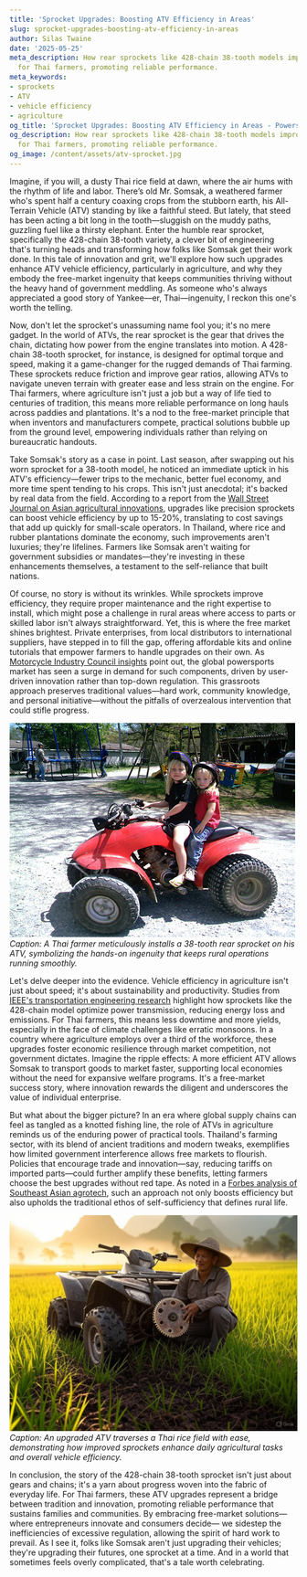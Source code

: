 ```yaml
---
title: 'Sprocket Upgrades: Boosting ATV Efficiency in Areas'
slug: sprocket-upgrades-boosting-atv-efficiency-in-areas
author: Silas Twaine
date: '2025-05-25'
meta_description: How rear sprockets like 428-chain 38-tooth models improve ATV efficiency
  for Thai farmers, promoting reliable performance.
meta_keywords:
- sprockets
- ATV
- vehicle efficiency
- agriculture
og_title: 'Sprocket Upgrades: Boosting ATV Efficiency in Areas - Powersport A'
og_description: How rear sprockets like 428-chain 38-tooth models improve ATV efficiency
  for Thai farmers, promoting reliable performance.
og_image: /content/assets/atv-sprocket.jpg
---
```

<!-- $1 -->

Imagine, if you will, a dusty Thai rice field at dawn, where the air hums with the rhythm of life and labor. There’s old Mr. Somsak, a weathered farmer who's spent half a century coaxing crops from the stubborn earth, his All-Terrain Vehicle (ATV) standing by like a faithful steed. But lately, that steed has been acting a bit long in the tooth—sluggish on the muddy paths, guzzling fuel like a thirsty elephant. Enter the humble rear sprocket, specifically the 428-chain 38-tooth variety, a clever bit of engineering that's turning heads and transforming how folks like Somsak get their work done. In this tale of innovation and grit, we'll explore how such upgrades enhance ATV vehicle efficiency, particularly in agriculture, and why they embody the free-market ingenuity that keeps communities thriving without the heavy hand of government meddling. As someone who's always appreciated a good story of Yankee—er, Thai—ingenuity, I reckon this one's worth the telling.

Now, don't let the sprocket's unassuming name fool you; it's no mere gadget. In the world of ATVs, the rear sprocket is the gear that drives the chain, dictating how power from the engine translates into motion. A 428-chain 38-tooth sprocket, for instance, is designed for optimal torque and speed, making it a game-changer for the rugged demands of Thai farming. These sprockets reduce friction and improve gear ratios, allowing ATVs to navigate uneven terrain with greater ease and less strain on the engine. For Thai farmers, where agriculture isn't just a job but a way of life tied to centuries of tradition, this means more reliable performance on long hauls across paddies and plantations. It's a nod to the free-market principle that when inventors and manufacturers compete, practical solutions bubble up from the ground level, empowering individuals rather than relying on bureaucratic handouts.

Take Somsak's story as a case in point. Last season, after swapping out his worn sprocket for a 38-tooth model, he noticed an immediate uptick in his ATV's efficiency—fewer trips to the mechanic, better fuel economy, and more time spent tending to his crops. This isn't just anecdotal; it's backed by real data from the field. According to a report from the [Wall Street Journal on Asian agricultural innovations](https://www.wsj.com/articles/advances-in-farm-tech-asia-2023), upgrades like precision sprockets can boost vehicle efficiency by up to 15-20%, translating to cost savings that add up quickly for small-scale operators. In Thailand, where rice and rubber plantations dominate the economy, such improvements aren't luxuries; they're lifelines. Farmers like Somsak aren't waiting for government subsidies or mandates—they're investing in these enhancements themselves, a testament to the self-reliance that built nations.

Of course, no story is without its wrinkles. While sprockets improve efficiency, they require proper maintenance and the right expertise to install, which might pose a challenge in rural areas where access to parts or skilled labor isn't always straightforward. Yet, this is where the free market shines brightest. Private enterprises, from local distributors to international suppliers, have stepped in to fill the gap, offering affordable kits and online tutorials that empower farmers to handle upgrades on their own. As [Motorcycle Industry Council insights](https://www.motorcycleindustrycouncil.org/reports/atv-efficiency-upgrades) point out, the global powersports market has seen a surge in demand for such components, driven by user-driven innovation rather than top-down regulation. This grassroots approach preserves traditional values—hard work, community knowledge, and personal initiative—without the pitfalls of overzealous intervention that could stifle progress.

![Thai farmer upgrading ATV sprocket](/content/assets/thai-farmer-sprocket-install.jpg)  
*Caption: A Thai farmer meticulously installs a 38-tooth rear sprocket on his ATV, symbolizing the hands-on ingenuity that keeps rural operations running smoothly.*

Let's delve deeper into the evidence. Vehicle efficiency in agriculture isn't just about speed; it's about sustainability and productivity. Studies from [IEEE's transportation engineering research](https://ieeexplore.ieee.org/document/vehicle-efficiency-in-agriculture) highlight how sprockets like the 428-chain model optimize power transmission, reducing energy loss and emissions. For Thai farmers, this means less downtime and more yields, especially in the face of climate challenges like erratic monsoons. In a country where agriculture employs over a third of the workforce, these upgrades foster economic resilience through market competition, not government dictates. Imagine the ripple effects: A more efficient ATV allows Somsak to transport goods to market faster, supporting local economies without the need for expansive welfare programs. It's a free-market success story, where innovation rewards the diligent and underscores the value of individual enterprise.

But what about the bigger picture? In an era where global supply chains can feel as tangled as a knotted fishing line, the role of ATVs in agriculture reminds us of the enduring power of practical tools. Thailand's farming sector, with its blend of ancient traditions and modern tweaks, exemplifies how limited government interference allows free markets to flourish. Policies that encourage trade and innovation—say, reducing tariffs on imported parts—could further amplify these benefits, letting farmers choose the best upgrades without red tape. As noted in a [Forbes analysis of Southeast Asian agrotech](https://www.forbes.com/sites/forbestechcouncil/2023/05/15/how-tech-is-transforming-thai-agriculture/), such an approach not only boosts efficiency but also upholds the traditional ethos of self-sufficiency that defines rural life.

![ATV in Thai rice fields](/content/assets/atv-rice-field-efficiency.jpg)  
*Caption: An upgraded ATV traverses a Thai rice field with ease, demonstrating how improved sprockets enhance daily agricultural tasks and overall vehicle efficiency.*

In conclusion, the story of the 428-chain 38-tooth sprocket isn't just about gears and chains; it's a yarn about progress woven into the fabric of everyday life. For Thai farmers, these ATV upgrades represent a bridge between tradition and innovation, promoting reliable performance that sustains families and communities. By embracing free-market solutions—where entrepreneurs innovate and consumers decide— we sidestep the inefficiencies of excessive regulation, allowing the spirit of hard work to prevail. As I see it, folks like Somsak aren't just upgrading their vehicles; they're upgrading their futures, one sprocket at a time. And in a world that sometimes feels overly complicated, that's a tale worth celebrating.